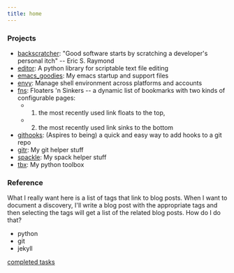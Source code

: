 ```yaml
---
title: home
---
```


### Projects ###

 * <a href="https://github.com/tbarron/backscratcher"
 target="_blank">backscratcher</a>: "Good software starts by scratching a developer's personal itch"
     -- Eric S. Raymond
 * <a href="https://github.com/tbarron/editor" target="_blank">editor</a>: A python library for scriptable text file editing
 * <a href="https://github.com/tbarron/emacs_goodies" target="_blank">emacs_goodies</a>: My emacs startup and support files
 * <a href="https://github.com/tbarron/envy" target="_blank">envy</a>: Manage shell environment across platforms and accounts
 * <a href="https://github.com/tbarron/fns" target="_blank">fns</a>: Floaters 'n Sinkers -- a dynamic list of bookmarks with two kinds of configurable pages:
   * 1) the most recently used link floats to the top,
   * 2) the most recently used link sinks to the bottom
 * <a href="https://github.com/tbarron/githooks" target="_blank">githooks</a>: (Aspires to being) a quick and easy way to add hooks to a git repo
 * <a href="https://github.com/tbarron/gitr" target="_blank">gitr</a>: My git helper stuff
 * <a href="https://github.com/tbarron/spackle" target="_blank">spackle</a>: My spack helper stuff
 * <a href="https://github.com/tbarron/tbx" target="_blank">tbx</a>: My python toolbox

### Reference ###

What I really want here is a list of tags that link to blog posts. When I
want to document a discovery, I'll write a blog post with the appropriate
tags and then selecting the tags will get a list of the related blog posts.
How do I do that?

 * python
 * git
 * jekyll

[completed tasks](done.html)
